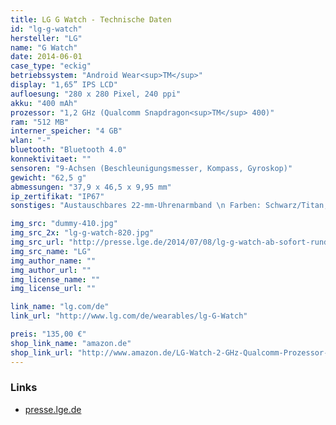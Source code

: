 ```yaml
---
title: LG G Watch - Technische Daten
id: "lg-g-watch"
hersteller: "LG"
name: "G Watch"
date: 2014-06-01
case_type: "eckig"
betriebssystem: "Android Wear<sup>TM</sup>"
display: "1,65” IPS LCD"
aufloesung: "280 x 280 Pixel, 240 ppi"
akku: "400 mAh"
prozessor: "1,2 GHz (Qualcomm Snapdragon<sup>TM</sup> 400)"
ram: "512 MB"
interner_speicher: "4 GB"
wlan: "-"
bluetooth: "Bluetooth 4.0"
konnektivitaet: ""
sensoren: "9-Achsen (Beschleunigungsmesser, Kompass, Gyroskop)"
gewicht: "62,5 g"
abmessungen: "37,9 x 46,5 x 9,95 mm"
ip_zertifikat: "IP67"
sonstiges: "Austauschbares 22-mm-Uhrenarmband \n Farben: Schwarz/Titan, Weiß/Gold"

img_src: "dummy-410.jpg"
img_src_2x: "lg-g-watch-820.jpg"
img_src_url: "http://presse.lge.de/2014/07/08/lg-g-watch-ab-sofort-rund-um-den-globus-erhaeltlich/"
img_src_name: "LG"
img_author_name: ""
img_author_url: ""
img_license_name: ""
img_license_url: ""

link_name: "lg.com/de"
link_url: "http://www.lg.com/de/wearables/lg-G-Watch"

preis: "135,00 €"
shop_link_name: "amazon.de"
shop_link_url: "http://www.amazon.de/LG-Watch-2-GHz-Qualcomm-Prozessor-micro-USB-Bluetooth-Schwarz/dp/B00LWUGLP0/"
---
```


### Links
* [presse.lge.de](http://presse.lge.de/2014/07/08/lg-g-watch-ab-sofort-rund-um-den-globus-erhaeltlich/)
